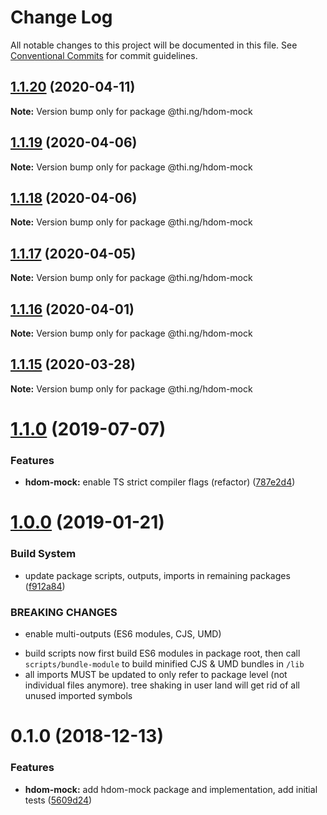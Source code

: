 # Change Log

All notable changes to this project will be documented in this file.
See [Conventional Commits](https://conventionalcommits.org) for commit guidelines.

## [1.1.20](https://github.com/thi-ng/umbrella/compare/@thi.ng/hdom-mock@1.1.19...@thi.ng/hdom-mock@1.1.20) (2020-04-11)

**Note:** Version bump only for package @thi.ng/hdom-mock





## [1.1.19](https://github.com/thi-ng/umbrella/compare/@thi.ng/hdom-mock@1.1.18...@thi.ng/hdom-mock@1.1.19) (2020-04-06)

**Note:** Version bump only for package @thi.ng/hdom-mock





## [1.1.18](https://github.com/thi-ng/umbrella/compare/@thi.ng/hdom-mock@1.1.17...@thi.ng/hdom-mock@1.1.18) (2020-04-06)

**Note:** Version bump only for package @thi.ng/hdom-mock





## [1.1.17](https://github.com/thi-ng/umbrella/compare/@thi.ng/hdom-mock@1.1.16...@thi.ng/hdom-mock@1.1.17) (2020-04-05)

**Note:** Version bump only for package @thi.ng/hdom-mock





## [1.1.16](https://github.com/thi-ng/umbrella/compare/@thi.ng/hdom-mock@1.1.15...@thi.ng/hdom-mock@1.1.16) (2020-04-01)

**Note:** Version bump only for package @thi.ng/hdom-mock





## [1.1.15](https://github.com/thi-ng/umbrella/compare/@thi.ng/hdom-mock@1.1.14...@thi.ng/hdom-mock@1.1.15) (2020-03-28)

**Note:** Version bump only for package @thi.ng/hdom-mock





# [1.1.0](https://github.com/thi-ng/umbrella/compare/@thi.ng/hdom-mock@1.0.16...@thi.ng/hdom-mock@1.1.0) (2019-07-07)

### Features

* **hdom-mock:** enable TS strict compiler flags (refactor) ([787e2d4](https://github.com/thi-ng/umbrella/commit/787e2d4))

# [1.0.0](https://github.com/thi-ng/umbrella/compare/@thi.ng/hdom-mock@0.1.5...@thi.ng/hdom-mock@1.0.0) (2019-01-21)

### Build System

* update package scripts, outputs, imports in remaining packages ([f912a84](https://github.com/thi-ng/umbrella/commit/f912a84))

### BREAKING CHANGES

* enable multi-outputs (ES6 modules, CJS, UMD)

- build scripts now first build ES6 modules in package root, then call
  `scripts/bundle-module` to build minified CJS & UMD bundles in `/lib`
- all imports MUST be updated to only refer to package level
  (not individual files anymore). tree shaking in user land will get rid of
  all unused imported symbols

# 0.1.0 (2018-12-13)

### Features

* **hdom-mock:** add hdom-mock package and implementation, add initial tests ([5609d24](https://github.com/thi-ng/umbrella/commit/5609d24))

